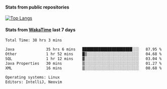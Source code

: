 #### Stats from public repositories

[![Top Langs](https://github-readme-stats.vercel.app/api/top-langs/?username=hyoghurt&layout=compact&exclude_repo=multiserver,docker_compose&langs_count=6)](https://github.com/anuraghazra/github-readme-stats)

#### Stats from [WakaTime](https://wakatime.com/@hyoghurt) last 7 days
<!--START_SECTION:waka-->

```txt
Total Time: 38 hrs 3 mins

Java              35 hrs 6 mins   ██████████████████████░░░   87.95 %
Other             1 hr 52 mins    █▒░░░░░░░░░░░░░░░░░░░░░░░   04.68 %
SQL               1 hr 12 mins    ▓░░░░░░░░░░░░░░░░░░░░░░░░   03.04 %
Java Properties   30 mins         ▒░░░░░░░░░░░░░░░░░░░░░░░░   01.27 %
XML               16 mins         ▒░░░░░░░░░░░░░░░░░░░░░░░░   00.68 %

Operating systems: Linux
Editors: IntelliJ, Neovim
```

<!--END_SECTION:waka-->
